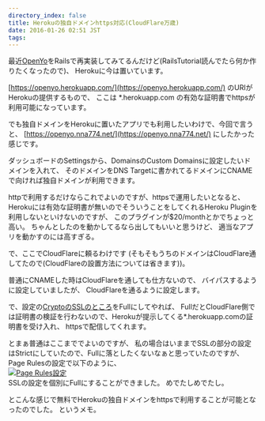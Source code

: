 ```yaml
---
directory_index: false
title: Herokuの独自ドメインhttps対応(CloudFlare万歳)
date: 2016-01-26 02:51 JST
tags: 
---
```


最近[OpenYo](/OpenYo/)をRailsで再実装してみてるんだけど(RailsTutorial読んでたら何か作りたくなったので)、
Herokuに今は置いています。

[https://openyo.herokuapp.com/](https://openyo.herokuapp.com/) のURIがHerokuの提供するもので、
ここは \*.herokuapp.com の有効な証明書でhttpsが利用可能になっています。

でも独自ドメインをHerokuに置いたアプリでも利用したいわけで、今回で言うと、
[https://openyo.nna774.net/](https://openyo.nna774.net/) にしたかった感じです。

ダッシュボードのSettingsから、DomainsのCustom Domainsに設定したいドメインを入れて、
そのドメインをDNS Targetに書かれてるドメインにCNAMEで向ければ独自ドメインが利用できます。

httpで利用するだけならこれでよいのですが、httpsで運用したいとなると、
Herokuには有効な証明書が無いのでそういうことをしてくれるHeroku Pluginを利用しないといけないのですが、
このプラグインが$20/monthとかでちょっと高い。
ちゃんとしたのを動かしてるなら出してもいいと思うけど、
適当なアプリを動かすのには高すぎる。

で、ここでCloudFlareに頼るわけです
(そもそもうちのドメインはCloudFlare通してたので(CloudFlareの設置方法については省きます))。

普通にCNAMEした時はCloudFlareを通しても仕方ないので、
バイパスするように設定していましたが、
CloudFlareを通るように設定します。

で、設定の[CryptoのSSLのところ](https://gyazo.com/44ffedee5ace0ace1e2e2ef1c0de0f1a)をFullにしてやれば、
FullだとCloudFlare側では証明書の検証を行わないので、Herokuが提示してくる\*.herokuapp.comの証明書を受け入れ、
httpsで配信してくれます。

とまぁ普通はここまででよいのですが、
私の場合はいままでSSLの部分の設定はStrictにしていたので、Fullに落としたくないなぁと思っていたのですが、
Page Rulesの設定で以下のように、<br />
[![Page Rules設定](https://i.gyazo.com/2ab8563e0b9e3609e5e6780bca7a55ba.png)](https://gyazo.com/2ab8563e0b9e3609e5e6780bca7a55ba)<br />
SSLの設定を個別にFullにすることができました。
めでたしめでたし。

とこんな感じで無料でHerokuの独自ドメインをhttpsで利用することが可能となったのでした。
というメモ。
